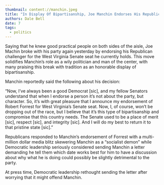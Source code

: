 ```yaml
---
thumbnail: content://manchin.jpeg
title: "In Display Of Bipartisanship, Joe Manchin Endorses His Republican Challenger"
authors: Dale Bell
date: 7
tags:
  - politics
---
```


Saying that he knew good practical people on both sides of the aisle, Joe Machin broke with his party again yesterday by endorsing his Republican challenger for the West Virginia Senate seat he currently holds. This move solidifies Manchin’s role as a wily politician and man of the center, with many praising this break with tradition as an honorable display of bipartisanship.

Manchin reportedly said the following about his decision:

“Now, I’ve always been a good Democrat [sic], and my fellow Senators understand that when I endorse a person it’s not about the party, but character. So, it’s with great pleasure that I announce my endorsement of Robert Forrest for West Virginia’s Senate seat. Now, I, of course, won’t be dropping out of the race, but I believe that it’s this type of bipartisanship and compromise that this country needs. The Senate used to be a place of merit [sic], respect [sic], and integrity [sic]. And I will do my best to return it to that pristine state [sic].”

Republicans responded to Manchin’s endorsement of Forrest with a multi-million dollar media blitz skewering Manchin as a “socialist demon” while Democratic leadership seriously considered sending Manchin a letter demanding he tell them which date works best for him to have a discussion about why what he is doing could possibly be slightly detrimental to the party.

At press time, Democratic leadership rethought sending the letter after worrying that it might offend Manchin.